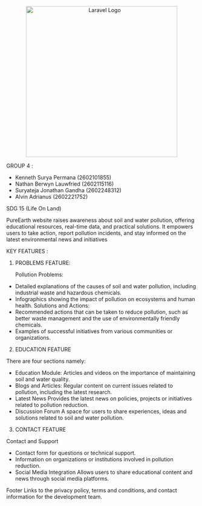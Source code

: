 <p align="center"><a href="https://laravel.com" target="_blank"><img src="https://raw.githubusercontent.com/laravel/art/master/logo-lockup/5%20SVG/2%20CMYK/1%20Full%20Color/laravel-logolockup-cmyk-red.svg" width="400" alt="Laravel Logo"></a></p>

</p>
GROUP 4 : 

- Kenneth Surya Permana (2602101855)
- Nathan Berwyn Lauwfried (2602115116)
- Suryateja Jonathan Gandha (2602248312)
- Alvin Adrianus (2602221752)

SDG 15 (Life On Land)

PureEarth website raises awareness about soil and water pollution, offering educational resources, real-time data, and practical solutions. It empowers users to take action, report pollution incidents, and stay informed on the latest environmental news and initiatives

KEY FEATURES :

1. PROBLEMS FEATURE:
    
    Pollution Problems:
- Detailed explanations of the causes of soil and water pollution, including industrial waste and hazardous chemicals.
- Infographics showing the impact of pollution on ecosystems and human health.
    Solutions and Actions:
- Recommended actions that can be taken to reduce pollution, such as better waste management and the use of environmentally friendly chemicals.
- Examples of successful initiatives from various communities or organizations.

2. EDUCATION FEATURE
   
There are four sections namely: 
- Education Module:
  Articles and videos on the importance of maintaining soil and water quality.
- Blogs and Articles:
  Regular content on current issues related to pollution, including the latest research.
- Latest News
  Provides the latest news on policies, projects or initiatives related to pollution reduction.
- Discussion Forum
  A space for users to share experiences, ideas and solutions related to soil and water pollution.

3. CONTACT FEATURE
   
Contact and Support
- Contact form for questions or technical support.
- Information on organizations or institutions involved in pollution reduction.
-  Social Media Integration
   Allows users to share educational content and news through social media platforms.

Footer
Links to the privacy policy, terms and conditions, and contact information for the development team.
</p>

